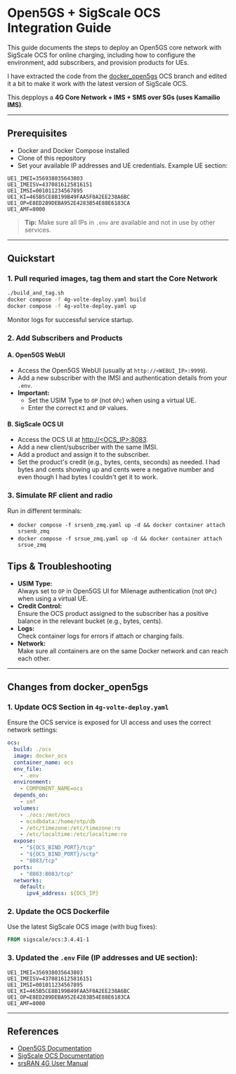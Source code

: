 # Open5GS + SigScale OCS Integration Guide

This guide documents the steps to deploy an Open5GS core network with SigScale OCS for online charging, including how to configure the environment, add subscribers, and provision products for UEs.

I have extracted the code from the [docker_open5gs](https://github.com/herlesupreeth/docker_open5gs) OCS branch and edited it a bit to make it work with the latest version of SigScale OCS.

This depploys a **4G Core Network + IMS + SMS over SGs (uses Kamailio IMS)**.

---

## Prerequisites

- Docker and Docker Compose installed
- Clone of this repository
- Set your available IP addresses and UE credentials. Example UE section:

```env
UE1_IMEI=356938035643803
UE1_IMEISV=4370816125816151
UE1_IMSI=001011234567895
UE1_KI=465B5CE8B199B49FAA5F0A2EE238A6BC
UE1_OP=E8ED289DEBA952E4283B54E88E6183CA
UE1_AMF=8000
```

> **Tip:** Make sure all IPs in `.env` are available and not in use by other services.

---

## Quickstart

### 1. Pull requried images, tag them and start the Core Network

```sh
./build_and_tag.sh
docker compose -f 4g-volte-deploy.yaml build
docker compose -f 4g-volte-deploy.yaml up
```

Monitor logs for successful service startup.

### 2. Add Subscribers and Products

#### **A. Open5GS WebUI**

- Access the Open5GS WebUI (usually at `http://<WEBUI_IP>:9999`).
- Add a new subscriber with the IMSI and authentication details from your `.env`.
- **Important:**
  - Set the USIM Type to `OP` (not `OPc`) when using a virtual UE.
  - Enter the correct `KI` and `OP` values.

#### **B. SigScale OCS UI**

- Access the OCS UI at [http://<OCS_IP>:8083](http://<OCS_IP>:8083).
- Add a new client/subscriber with the same IMSI.
- Add a product and assign it to the subscriber.
- Set the product's credit (e.g., bytes, cents, seconds) as needed. I had bytes and cents showing up and cents were a negative number and even though I had bytes I couldn't get it to work.

### 3. Simulate RF client and radio

Run in different terminals:

- `docker compose -f srsenb_zmq.yaml up -d && docker container attach srsenb_zmq`
- `docker compose -f srsue_zmq.yaml up -d && docker container attach srsue_zmq`

## Tips & Troubleshooting

- **USIM Type:**  
  Always set to `OP` in Open5GS UI for Milenage authentication (not `OPc`) when using a virtual UE.
- **Credit Control:**  
  Ensure the OCS product assigned to the subscriber has a positive balance in the relevant bucket (e.g., bytes, cents).
- **Logs:**  
  Check container logs for errors if attach or charging fails.
- **Network:**  
  Make sure all containers are on the same Docker network and can reach each other.

---

## Changes from docker_open5gs

### 1. Update OCS Section in `4g-volte-deploy.yaml`

Ensure the OCS service is exposed for UI access and uses the correct network settings:

```yaml
ocs:
  build: ./ocs
  image: docker_ocs
  container_name: ocs
  env_file:
    - .env
  environment:
    - COMPONENT_NAME=ocs
  depends_on:
    - smf
  volumes:
    - ./ocs:/mnt/ocs
    - ocsdbdata:/home/otp/db
    - /etc/timezone:/etc/timezone:ro
    - /etc/localtime:/etc/localtime:ro
  expose:
    - "${OCS_BIND_PORT}/tcp"
    - "${OCS_BIND_PORT}/sctp"
    - "8083/tcp"
  ports:
    - "8083:8083/tcp"
  networks:
    default:
      ipv4_address: ${OCS_IP}
```

### 2. Update the OCS Dockerfile

Use the latest SigScale OCS image (with bug fixes):

```dockerfile
FROM sigscale/ocs:3.4.41-1
```

### 3. Updated the `.env` File (IP addresses and UE section):

```env
UE1_IMEI=356938035643803
UE1_IMEISV=4370816125816151
UE1_IMSI=001011234567895
UE1_KI=465B5CE8B199B49FAA5F0A2EE238A6BC
UE1_OP=E8ED289DEBA952E4283B54E88E6183CA
UE1_AMF=8000
```

---

## References

- [Open5GS Documentation](https://open5gs.org/open5gs/docs/)
- [SigScale OCS Documentation](https://docs.sigscale.org/ocs/)
- [srsRAN 4G User Manual](https://docs.srsran.com/projects/4g/en/latest/usermanuals/source/srsue/source/1_ue_intro.html#ue-intro)
